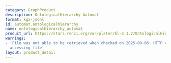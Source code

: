 ```yaml
---
category: GraphProduct
description: OntologicalHierarchy Automat
format: kgx-jsonl
id: automat.ontologicalhierarchy
name: ontologicalhierarchy_automat
product_url: https://stars.renci.org/var/plater/bl-3.1.2/OntologicalHierarchy_Automat/latest/kgx_files
warnings:
- 'File was not able to be retrieved when checked on 2025-08-06: HTTP 404 error when
  accessing file'
layout: product_detail
---
```

